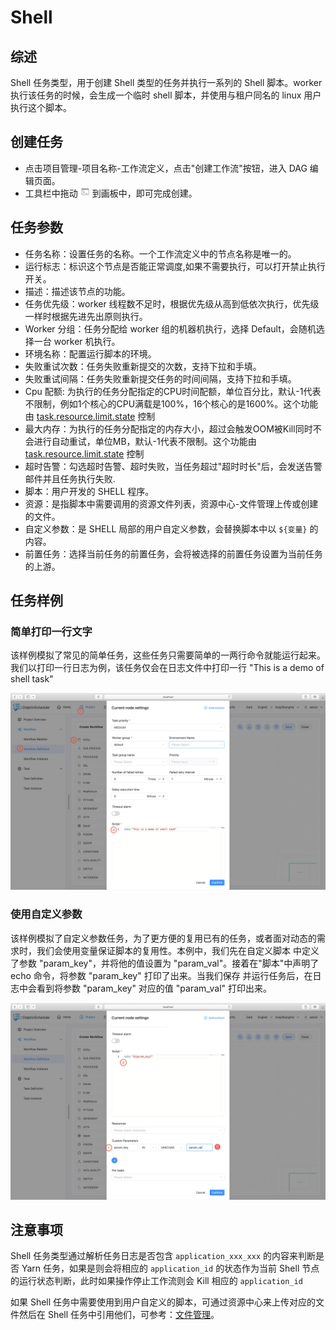 # Shell

## 综述

Shell 任务类型，用于创建 Shell 类型的任务并执行一系列的 Shell 脚本。worker 执行该任务的时候，会生成一个临时 shell 脚本，并使用与租户同名的 linux 用户执行这个脚本。

## 创建任务

- 点击项目管理-项目名称-工作流定义，点击"创建工作流"按钮，进入 DAG 编辑页面。
- 工具栏中拖动 <img src="../../../../img/tasks/icons/shell.png" width="15"/> 到画板中，即可完成创建。

## 任务参数

- 任务名称：设置任务的名称。一个工作流定义中的节点名称是唯一的。
- 运行标志：标识这个节点是否能正常调度,如果不需要执行，可以打开禁止执行开关。
- 描述：描述该节点的功能。
- 任务优先级：worker 线程数不足时，根据优先级从高到低依次执行，优先级一样时根据先进先出原则执行。
- Worker 分组：任务分配给 worker 组的机器机执行，选择 Default，会随机选择一台 worker 机执行。
- 环境名称：配置运行脚本的环境。
- 失败重试次数：任务失败重新提交的次数，支持下拉和手填。
- 失败重试间隔：任务失败重新提交任务的时间间隔，支持下拉和手填。
- Cpu 配额: 为执行的任务分配指定的CPU时间配额，单位百分比，默认-1代表不限制，例如1个核心的CPU满载是100%，16个核心的是1600%。这个功能由 [task.resource.limit.state](../../architecture/configuration.md) 控制
- 最大内存：为执行的任务分配指定的内存大小，超过会触发OOM被Kill同时不会进行自动重试，单位MB，默认-1代表不限制。这个功能由 [task.resource.limit.state](../../architecture/configuration.md) 控制
- 超时告警：勾选超时告警、超时失败，当任务超过"超时时长"后，会发送告警邮件并且任务执行失败.
- 脚本：用户开发的 SHELL 程序。
- 资源：是指脚本中需要调用的资源文件列表，资源中心-文件管理上传或创建的文件。
- 自定义参数：是 SHELL 局部的用户自定义参数，会替换脚本中以 `${变量}` 的内容。
- 前置任务：选择当前任务的前置任务，会将被选择的前置任务设置为当前任务的上游。

## 任务样例

### 简单打印一行文字

该样例模拟了常见的简单任务，这些任务只需要简单的一两行命令就能运行起来。我们以打印一行日志为例，该任务仅会在日志文件中打印一行
"This is a demo of shell task"

![demo-shell-simple](../../../../img/tasks/demo/shell.jpg)

### 使用自定义参数

该样例模拟了自定义参数任务，为了更方便的复用已有的任务，或者面对动态的需求时，我们会使用变量保证脚本的复用性。本例中，我们先在自定义脚本
中定义了参数 "param_key"，并将他的值设置为 "param_val"。接着在"脚本"中声明了 echo 命令，将参数 "param_key" 打印了出来。当我们保存
并运行任务后，在日志中会看到将参数 "param_key" 对应的值 "param_val" 打印出来。

![demo-shell-custom-param](../../../../img/tasks/demo/shell_custom_param.jpg)

## 注意事项

Shell 任务类型通过解析任务日志是否包含 ```application_xxx_xxx``` 的内容来判断是否 Yarn 任务，如果是则会将相应的 ```application_id``` 的状态作为当前 Shell 节点的运行状态判断，此时如果操作停止工作流则会 Kill 相应的 ```application_id```

如果 Shell 任务中需要使用到用户自定义的脚本，可通过资源中心来上传对应的文件然后在 Shell 任务中引用他们，可参考：[文件管理](../resource/file-manage.md)。

